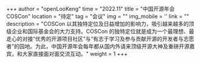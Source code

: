 ﻿+++
author = "openLooKeng"
time = "2022.11" 
title = "中国开源年会COSCon" 
location = "待定" 
tag = "会议"
img = "" 
img_mobile = ''
link = ""
description = "COSCon 以其独特定位及日益增加的影响力，吸引越来越多的顶级企业和国际基金会的大力支持。COSCon 的独特定位就是成为一个最理想、最走心的对接“优秀的开源项目社区”与“有志于学习及参与贡献开源的开发者与志愿者”的园地。为此，中国开源年会每年都从国内外请来顶级开源大神及重磅开源嘉宾，和大家直接面对面交流互动。"
weight = 1
+++
